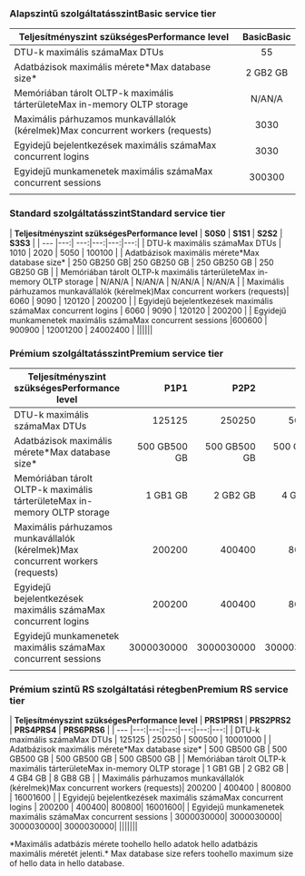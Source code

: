 <!--
Used in:
sql-database-performance-guidance.md  
sql-database-resource-limits.md
sql-database-service-tiers.md  
-->

### <a name="basic-service-tier"></a><span data-ttu-id="6409f-101">Alapszintű szolgáltatásszint</span><span class="sxs-lookup"><span data-stu-id="6409f-101">Basic service tier</span></span>
| <span data-ttu-id="6409f-102">**Teljesítményszint szükséges**</span><span class="sxs-lookup"><span data-stu-id="6409f-102">**Performance level**</span></span> | <span data-ttu-id="6409f-103">**Basic**</span><span class="sxs-lookup"><span data-stu-id="6409f-103">**Basic**</span></span> |
| --- | :---: |
| <span data-ttu-id="6409f-104">DTU-k maximális száma</span><span class="sxs-lookup"><span data-stu-id="6409f-104">Max DTUs</span></span> | <span data-ttu-id="6409f-105">5</span><span class="sxs-lookup"><span data-stu-id="6409f-105">5</span></span> |
| <span data-ttu-id="6409f-106">Adatbázisok maximális mérete*</span><span class="sxs-lookup"><span data-stu-id="6409f-106">Max database size*</span></span> |<span data-ttu-id="6409f-107">2 GB</span><span class="sxs-lookup"><span data-stu-id="6409f-107">2 GB</span></span>|
| <span data-ttu-id="6409f-108">Memóriában tárolt OLTP-k maximális tárterülete</span><span class="sxs-lookup"><span data-stu-id="6409f-108">Max in-memory OLTP storage</span></span> |<span data-ttu-id="6409f-109">N/A</span><span class="sxs-lookup"><span data-stu-id="6409f-109">N/A</span></span> |
| <span data-ttu-id="6409f-110">Maximális párhuzamos munkavállalók (kérelmek)</span><span class="sxs-lookup"><span data-stu-id="6409f-110">Max concurrent workers (requests)</span></span> |<span data-ttu-id="6409f-111">30</span><span class="sxs-lookup"><span data-stu-id="6409f-111">30</span></span> |
| <span data-ttu-id="6409f-112">Egyidejű bejelentkezések maximális száma</span><span class="sxs-lookup"><span data-stu-id="6409f-112">Max concurrent logins</span></span> |<span data-ttu-id="6409f-113">30</span><span class="sxs-lookup"><span data-stu-id="6409f-113">30</span></span> |
| <span data-ttu-id="6409f-114">Egyidejű munkamenetek maximális száma</span><span class="sxs-lookup"><span data-stu-id="6409f-114">Max concurrent sessions</span></span> |<span data-ttu-id="6409f-115">300</span><span class="sxs-lookup"><span data-stu-id="6409f-115">300</span></span> |
|||

### <a name="standard-service-tier"></a><span data-ttu-id="6409f-116">Standard szolgáltatásszint</span><span class="sxs-lookup"><span data-stu-id="6409f-116">Standard service tier</span></span>
| <span data-ttu-id="6409f-117">**Teljesítményszint szükséges**</span><span class="sxs-lookup"><span data-stu-id="6409f-117">**Performance level**</span></span> | <span data-ttu-id="6409f-118">**S0**</span><span class="sxs-lookup"><span data-stu-id="6409f-118">**S0**</span></span> | <span data-ttu-id="6409f-119">**S1**</span><span class="sxs-lookup"><span data-stu-id="6409f-119">**S1**</span></span> | <span data-ttu-id="6409f-120">**S2**</span><span class="sxs-lookup"><span data-stu-id="6409f-120">**S2**</span></span> | <span data-ttu-id="6409f-121">**S3**</span><span class="sxs-lookup"><span data-stu-id="6409f-121">**S3**</span></span> |
| --- |---:| ---:|---:|---:|---:|
| <span data-ttu-id="6409f-122">DTU-k maximális száma</span><span class="sxs-lookup"><span data-stu-id="6409f-122">Max DTUs</span></span> | <span data-ttu-id="6409f-123">10</span><span class="sxs-lookup"><span data-stu-id="6409f-123">10</span></span> | <span data-ttu-id="6409f-124">20</span><span class="sxs-lookup"><span data-stu-id="6409f-124">20</span></span> | <span data-ttu-id="6409f-125">50</span><span class="sxs-lookup"><span data-stu-id="6409f-125">50</span></span> | <span data-ttu-id="6409f-126">100</span><span class="sxs-lookup"><span data-stu-id="6409f-126">100</span></span> |
| <span data-ttu-id="6409f-127">Adatbázisok maximális mérete*</span><span class="sxs-lookup"><span data-stu-id="6409f-127">Max database size*</span></span> | <span data-ttu-id="6409f-128">250 GB</span><span class="sxs-lookup"><span data-stu-id="6409f-128">250 GB</span></span>| <span data-ttu-id="6409f-129">250 GB</span><span class="sxs-lookup"><span data-stu-id="6409f-129">250 GB</span></span> | <span data-ttu-id="6409f-130">250 GB</span><span class="sxs-lookup"><span data-stu-id="6409f-130">250 GB</span></span> | <span data-ttu-id="6409f-131">250 GB</span><span class="sxs-lookup"><span data-stu-id="6409f-131">250 GB</span></span> |
| <span data-ttu-id="6409f-132">Memóriában tárolt OLTP-k maximális tárterülete</span><span class="sxs-lookup"><span data-stu-id="6409f-132">Max in-memory OLTP storage</span></span> | <span data-ttu-id="6409f-133">N/A</span><span class="sxs-lookup"><span data-stu-id="6409f-133">N/A</span></span> | <span data-ttu-id="6409f-134">N/A</span><span class="sxs-lookup"><span data-stu-id="6409f-134">N/A</span></span> | <span data-ttu-id="6409f-135">N/A</span><span class="sxs-lookup"><span data-stu-id="6409f-135">N/A</span></span> | <span data-ttu-id="6409f-136">N/A</span><span class="sxs-lookup"><span data-stu-id="6409f-136">N/A</span></span> |
| <span data-ttu-id="6409f-137">Maximális párhuzamos munkavállalók (kérelmek)</span><span class="sxs-lookup"><span data-stu-id="6409f-137">Max concurrent workers (requests)</span></span>| <span data-ttu-id="6409f-138">60</span><span class="sxs-lookup"><span data-stu-id="6409f-138">60</span></span> | <span data-ttu-id="6409f-139">90</span><span class="sxs-lookup"><span data-stu-id="6409f-139">90</span></span> | <span data-ttu-id="6409f-140">120</span><span class="sxs-lookup"><span data-stu-id="6409f-140">120</span></span> | <span data-ttu-id="6409f-141">200</span><span class="sxs-lookup"><span data-stu-id="6409f-141">200</span></span> |
| <span data-ttu-id="6409f-142">Egyidejű bejelentkezések maximális száma</span><span class="sxs-lookup"><span data-stu-id="6409f-142">Max concurrent logins</span></span> | <span data-ttu-id="6409f-143">60</span><span class="sxs-lookup"><span data-stu-id="6409f-143">60</span></span> | <span data-ttu-id="6409f-144">90</span><span class="sxs-lookup"><span data-stu-id="6409f-144">90</span></span> | <span data-ttu-id="6409f-145">120</span><span class="sxs-lookup"><span data-stu-id="6409f-145">120</span></span> | <span data-ttu-id="6409f-146">200</span><span class="sxs-lookup"><span data-stu-id="6409f-146">200</span></span> |
| <span data-ttu-id="6409f-147">Egyidejű munkamenetek maximális száma</span><span class="sxs-lookup"><span data-stu-id="6409f-147">Max concurrent sessions</span></span> |<span data-ttu-id="6409f-148">600</span><span class="sxs-lookup"><span data-stu-id="6409f-148">600</span></span> | <span data-ttu-id="6409f-149">900</span><span class="sxs-lookup"><span data-stu-id="6409f-149">900</span></span> | <span data-ttu-id="6409f-150">1200</span><span class="sxs-lookup"><span data-stu-id="6409f-150">1200</span></span> | <span data-ttu-id="6409f-151">2400</span><span class="sxs-lookup"><span data-stu-id="6409f-151">2400</span></span> |
||||||

### <a name="premium-service-tier"></a><span data-ttu-id="6409f-152">Prémium szolgáltatásszint</span><span class="sxs-lookup"><span data-stu-id="6409f-152">Premium service tier</span></span> 
| <span data-ttu-id="6409f-153">**Teljesítményszint szükséges**</span><span class="sxs-lookup"><span data-stu-id="6409f-153">**Performance level**</span></span> | <span data-ttu-id="6409f-154">**P1**</span><span class="sxs-lookup"><span data-stu-id="6409f-154">**P1**</span></span> | <span data-ttu-id="6409f-155">**P2**</span><span class="sxs-lookup"><span data-stu-id="6409f-155">**P2**</span></span> | <span data-ttu-id="6409f-156">**P4**</span><span class="sxs-lookup"><span data-stu-id="6409f-156">**P4**</span></span> | <span data-ttu-id="6409f-157">**P6**</span><span class="sxs-lookup"><span data-stu-id="6409f-157">**P6**</span></span> | <span data-ttu-id="6409f-158">**P11**</span><span class="sxs-lookup"><span data-stu-id="6409f-158">**P11**</span></span> | <span data-ttu-id="6409f-159">**P15**</span><span class="sxs-lookup"><span data-stu-id="6409f-159">**P15**</span></span> | 
| --- |---:|---:|---:|---:|---:|---:|
| <span data-ttu-id="6409f-160">DTU-k maximális száma</span><span class="sxs-lookup"><span data-stu-id="6409f-160">Max DTUs</span></span> | <span data-ttu-id="6409f-161">125</span><span class="sxs-lookup"><span data-stu-id="6409f-161">125</span></span> | <span data-ttu-id="6409f-162">250</span><span class="sxs-lookup"><span data-stu-id="6409f-162">250</span></span> | <span data-ttu-id="6409f-163">500</span><span class="sxs-lookup"><span data-stu-id="6409f-163">500</span></span> | <span data-ttu-id="6409f-164">1000</span><span class="sxs-lookup"><span data-stu-id="6409f-164">1000</span></span> | <span data-ttu-id="6409f-165">1750</span><span class="sxs-lookup"><span data-stu-id="6409f-165">1750</span></span> | <span data-ttu-id="6409f-166">4000</span><span class="sxs-lookup"><span data-stu-id="6409f-166">4000</span></span> |
| <span data-ttu-id="6409f-167">Adatbázisok maximális mérete*</span><span class="sxs-lookup"><span data-stu-id="6409f-167">Max database size*</span></span> | <span data-ttu-id="6409f-168">500 GB</span><span class="sxs-lookup"><span data-stu-id="6409f-168">500 GB</span></span> | <span data-ttu-id="6409f-169">500 GB</span><span class="sxs-lookup"><span data-stu-id="6409f-169">500 GB</span></span> | <span data-ttu-id="6409f-170">500 GB</span><span class="sxs-lookup"><span data-stu-id="6409f-170">500  GB</span></span> | <span data-ttu-id="6409f-171">500 GB</span><span class="sxs-lookup"><span data-stu-id="6409f-171">500 GB</span></span> | <span data-ttu-id="6409f-172">4 TB</span><span class="sxs-lookup"><span data-stu-id="6409f-172">4 TB</span></span> | <span data-ttu-id="6409f-173">4 TB</span><span class="sxs-lookup"><span data-stu-id="6409f-173">4 TB</span></span> |
| <span data-ttu-id="6409f-174">Memóriában tárolt OLTP-k maximális tárterülete</span><span class="sxs-lookup"><span data-stu-id="6409f-174">Max in-memory OLTP storage</span></span> | <span data-ttu-id="6409f-175">1 GB</span><span class="sxs-lookup"><span data-stu-id="6409f-175">1 GB</span></span> | <span data-ttu-id="6409f-176">2 GB</span><span class="sxs-lookup"><span data-stu-id="6409f-176">2 GB</span></span> | <span data-ttu-id="6409f-177">4 GB</span><span class="sxs-lookup"><span data-stu-id="6409f-177">4 GB</span></span> | <span data-ttu-id="6409f-178">8 GB</span><span class="sxs-lookup"><span data-stu-id="6409f-178">8 GB</span></span> | <span data-ttu-id="6409f-179">14 GB</span><span class="sxs-lookup"><span data-stu-id="6409f-179">14 GB</span></span> | <span data-ttu-id="6409f-180">32 GB</span><span class="sxs-lookup"><span data-stu-id="6409f-180">32 GB</span></span> |
| <span data-ttu-id="6409f-181">Maximális párhuzamos munkavállalók (kérelmek)</span><span class="sxs-lookup"><span data-stu-id="6409f-181">Max concurrent workers (requests)</span></span>| <span data-ttu-id="6409f-182">200</span><span class="sxs-lookup"><span data-stu-id="6409f-182">200</span></span> | <span data-ttu-id="6409f-183">400</span><span class="sxs-lookup"><span data-stu-id="6409f-183">400</span></span> | <span data-ttu-id="6409f-184">800</span><span class="sxs-lookup"><span data-stu-id="6409f-184">800</span></span> | <span data-ttu-id="6409f-185">1600</span><span class="sxs-lookup"><span data-stu-id="6409f-185">1600</span></span> | <span data-ttu-id="6409f-186">2400</span><span class="sxs-lookup"><span data-stu-id="6409f-186">2400</span></span> | <span data-ttu-id="6409f-187">6400</span><span class="sxs-lookup"><span data-stu-id="6409f-187">6400</span></span> |
| <span data-ttu-id="6409f-188">Egyidejű bejelentkezések maximális száma</span><span class="sxs-lookup"><span data-stu-id="6409f-188">Max concurrent logins</span></span> | <span data-ttu-id="6409f-189">200</span><span class="sxs-lookup"><span data-stu-id="6409f-189">200</span></span> | <span data-ttu-id="6409f-190">400</span><span class="sxs-lookup"><span data-stu-id="6409f-190">400</span></span>| <span data-ttu-id="6409f-191">800</span><span class="sxs-lookup"><span data-stu-id="6409f-191">800</span></span>| <span data-ttu-id="6409f-192">1600</span><span class="sxs-lookup"><span data-stu-id="6409f-192">1600</span></span>| <span data-ttu-id="6409f-193">2400</span><span class="sxs-lookup"><span data-stu-id="6409f-193">2400</span></span>| <span data-ttu-id="6409f-194">6400</span><span class="sxs-lookup"><span data-stu-id="6409f-194">6400</span></span> |
| <span data-ttu-id="6409f-195">Egyidejű munkamenetek maximális száma</span><span class="sxs-lookup"><span data-stu-id="6409f-195">Max concurrent sessions</span></span> | <span data-ttu-id="6409f-196">30000</span><span class="sxs-lookup"><span data-stu-id="6409f-196">30000</span></span>| <span data-ttu-id="6409f-197">30000</span><span class="sxs-lookup"><span data-stu-id="6409f-197">30000</span></span>| <span data-ttu-id="6409f-198">30000</span><span class="sxs-lookup"><span data-stu-id="6409f-198">30000</span></span>| <span data-ttu-id="6409f-199">30000</span><span class="sxs-lookup"><span data-stu-id="6409f-199">30000</span></span>| <span data-ttu-id="6409f-200">30000</span><span class="sxs-lookup"><span data-stu-id="6409f-200">30000</span></span>| <span data-ttu-id="6409f-201">30000</span><span class="sxs-lookup"><span data-stu-id="6409f-201">30000</span></span> |
|||||||

### <a name="premium-rs-service-tier"></a><span data-ttu-id="6409f-202">Prémium szintű RS szolgáltatási rétegben</span><span class="sxs-lookup"><span data-stu-id="6409f-202">Premium RS service tier</span></span> 
| <span data-ttu-id="6409f-203">**Teljesítményszint szükséges**</span><span class="sxs-lookup"><span data-stu-id="6409f-203">**Performance level**</span></span> | <span data-ttu-id="6409f-204">**PRS1**</span><span class="sxs-lookup"><span data-stu-id="6409f-204">**PRS1**</span></span> | <span data-ttu-id="6409f-205">**PRS2**</span><span class="sxs-lookup"><span data-stu-id="6409f-205">**PRS2**</span></span> | <span data-ttu-id="6409f-206">**PRS4**</span><span class="sxs-lookup"><span data-stu-id="6409f-206">**PRS4**</span></span> | <span data-ttu-id="6409f-207">**PRS6**</span><span class="sxs-lookup"><span data-stu-id="6409f-207">**PRS6**</span></span> |
| --- |---:|---:|---:|---:|---:|---:|
| <span data-ttu-id="6409f-208">DTU-k maximális száma</span><span class="sxs-lookup"><span data-stu-id="6409f-208">Max DTUs</span></span> | <span data-ttu-id="6409f-209">125</span><span class="sxs-lookup"><span data-stu-id="6409f-209">125</span></span> | <span data-ttu-id="6409f-210">250</span><span class="sxs-lookup"><span data-stu-id="6409f-210">250</span></span> | <span data-ttu-id="6409f-211">500</span><span class="sxs-lookup"><span data-stu-id="6409f-211">500</span></span> | <span data-ttu-id="6409f-212">1000</span><span class="sxs-lookup"><span data-stu-id="6409f-212">1000</span></span> |
| <span data-ttu-id="6409f-213">Adatbázisok maximális mérete*</span><span class="sxs-lookup"><span data-stu-id="6409f-213">Max database size*</span></span> | <span data-ttu-id="6409f-214">500 GB</span><span class="sxs-lookup"><span data-stu-id="6409f-214">500 GB</span></span> | <span data-ttu-id="6409f-215">500 GB</span><span class="sxs-lookup"><span data-stu-id="6409f-215">500 GB</span></span> | <span data-ttu-id="6409f-216">500 GB</span><span class="sxs-lookup"><span data-stu-id="6409f-216">500  GB</span></span> | <span data-ttu-id="6409f-217">500 GB</span><span class="sxs-lookup"><span data-stu-id="6409f-217">500 GB</span></span> |
| <span data-ttu-id="6409f-218">Memóriában tárolt OLTP-k maximális tárterülete</span><span class="sxs-lookup"><span data-stu-id="6409f-218">Max in-memory OLTP storage</span></span> | <span data-ttu-id="6409f-219">1 GB</span><span class="sxs-lookup"><span data-stu-id="6409f-219">1 GB</span></span> | <span data-ttu-id="6409f-220">2 GB</span><span class="sxs-lookup"><span data-stu-id="6409f-220">2 GB</span></span> | <span data-ttu-id="6409f-221">4 GB</span><span class="sxs-lookup"><span data-stu-id="6409f-221">4 GB</span></span> | <span data-ttu-id="6409f-222">8 GB</span><span class="sxs-lookup"><span data-stu-id="6409f-222">8 GB</span></span> |
| <span data-ttu-id="6409f-223">Maximális párhuzamos munkavállalók (kérelmek)</span><span class="sxs-lookup"><span data-stu-id="6409f-223">Max concurrent workers (requests)</span></span>| <span data-ttu-id="6409f-224">200</span><span class="sxs-lookup"><span data-stu-id="6409f-224">200</span></span> | <span data-ttu-id="6409f-225">400</span><span class="sxs-lookup"><span data-stu-id="6409f-225">400</span></span> | <span data-ttu-id="6409f-226">800</span><span class="sxs-lookup"><span data-stu-id="6409f-226">800</span></span> | <span data-ttu-id="6409f-227">1600</span><span class="sxs-lookup"><span data-stu-id="6409f-227">1600</span></span> |
| <span data-ttu-id="6409f-228">Egyidejű bejelentkezések maximális száma</span><span class="sxs-lookup"><span data-stu-id="6409f-228">Max concurrent logins</span></span> | <span data-ttu-id="6409f-229">200</span><span class="sxs-lookup"><span data-stu-id="6409f-229">200</span></span> | <span data-ttu-id="6409f-230">400</span><span class="sxs-lookup"><span data-stu-id="6409f-230">400</span></span>| <span data-ttu-id="6409f-231">800</span><span class="sxs-lookup"><span data-stu-id="6409f-231">800</span></span>| <span data-ttu-id="6409f-232">1600</span><span class="sxs-lookup"><span data-stu-id="6409f-232">1600</span></span>|
| <span data-ttu-id="6409f-233">Egyidejű munkamenetek maximális száma</span><span class="sxs-lookup"><span data-stu-id="6409f-233">Max concurrent sessions</span></span> | <span data-ttu-id="6409f-234">30000</span><span class="sxs-lookup"><span data-stu-id="6409f-234">30000</span></span>| <span data-ttu-id="6409f-235">30000</span><span class="sxs-lookup"><span data-stu-id="6409f-235">30000</span></span>| <span data-ttu-id="6409f-236">30000</span><span class="sxs-lookup"><span data-stu-id="6409f-236">30000</span></span>| <span data-ttu-id="6409f-237">30000</span><span class="sxs-lookup"><span data-stu-id="6409f-237">30000</span></span>|
|||||||

<span data-ttu-id="6409f-238">\*Maximális adatbázis mérete toohello hello adatok hello adatbázis maximális méretét jelenti.</span><span class="sxs-lookup"><span data-stu-id="6409f-238">\* Max database size refers toohello maximum size of hello data in hello database.</span></span> 
